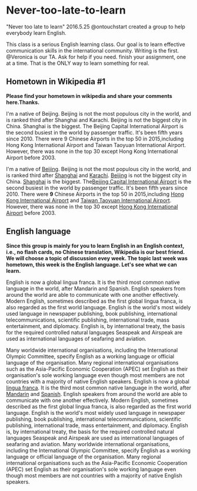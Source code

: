 # Never-too-late-to-learn
"Never too late to learn"  2016.5.25 @ontouchstart created a group to help everybody learn English.

This class is a serious English learning class. Our goal is to learn effective communication skills in the international community. Writing is the first.
@Veronica is our TA. Ask for help if you need.
finish your assignment, one at a time.
That is the ONLY way to learn something for real.

## Hometown in Wikipedia #1
**Please find your hometown in wikipedia and share your comments here.Thanks.**

I'm a native of Beijing.
Beijing is not the most populous city in the world, and is ranked third after Shanghai and Karachi. 
Beijing is not the biggest city in China. Shanghai is the biggest.
The Beijing Capital International Airport is the second busiest in the world by passenger traffic. It's been fifth years since 2010.
There were 9 Chinese Airports in the top 50 in 2015,including Hong Kong International Airport and Taiwan Taoyuan International Airport.
However, there was none in the top 30 except Hong Kong International Airport before 2003.

I'm a native of [Beijing](https://en.wikipedia.org/wiki/Beijing).
Beijing is not the most populous city in the world, and is ranked third after [Shanghai](https://en.wikipedia.org/wiki/Shanghai) and [Karachi](https://en.wikipedia.org/wiki/Karachi). 
[Beijing](https://en.wikipedia.org/wiki/Beijing) is not the biggest city in China. [Shanghai](https://en.wikipedia.org/wiki/Shanghai) is the biggest.
The[Beijing Capital International Airport](https://en.wikipedia.org/wiki/Beijing_Capital_International_Airport) is the second busiest in the world by passenger traffic. It's been fifth years since 2010.
There were **9** Chinese Airports in the top 50 in 2015,including [Hong Kong International Airport](https://en.wikipedia.org/wiki/Hong_Kong_International_Airport) and [Taiwan Taoyuan International Airport](https://en.wikipedia.org/wiki/Taoyuan_International_Airport).
However, there was none in the top 30 except [Hong Kong International Airport](https://en.wikipedia.org/wiki/Hong_Kong_International_Airport) before 2003. 

## English language
**Since this group is mainly for you to learn English in an English context, i.e., no flash cards, no Chinese translation, Wikipedia is our best friend. We will choose a topic of discussion evey week.
The topic last week was hometown, this week is the English language.
Let's see what we can learn.**

English is now a global lingua franca. It is the third most common native language in the world, after Mandarin and Spanish.
English speakers from around the world are able to communicate with one another effectively.
Modern English, sometimes described as the first global lingua franca, is also regarded as the first world language.
English is the world's most widely used language in newspaper publishing, book publishing, international telecommunications, scientific publishing, international trade, mass entertainment, and diplomacy.
English is, by international treaty, the basis for the required controlled natural languages Seaspeak and Airspeak are used as international languages of seafaring and aviation.

Many worldwide international organisations, including the International Olympic Committee, specify English as a working language or official language of the organisation.
Many regional international organisations such as the Asia-Pacific Economic Cooperation (APEC) set English as their organisation's sole working language even though most members are not countries with a majority of native English speakers.
English is now a global [lingua franca](https://en.wikipedia.org/wiki/Lingua_franca). It is the third most common native language in the world, after [Mandarin](https://en.wikipedia.org/wiki/Standard_Chinese) and [Spanish](https://en.wikipedia.org/wiki/Spanish_language).
English speakers from around the world are able to communicate with one another effectively.
Modern English, sometimes described as the first global lingua franca, is also regarded as the first world language.
English is the world's most widely used language in newspaper publishing, book publishing, international telecommunications, scientific publishing, international trade, mass entertainment, and diplomacy.
English is, by international treaty, the basis for the required controlled natural languages Seaspeak and Airspeak are used as international languages of seafaring and aviation.
Many worldwide international organisations, including the International Olympic Committee, specify English as a working language or official language of the organisation.
Many regional international organisations such as the Asia-Pacific Economic Cooperation (APEC) set English as their organisation's sole working language even though most members are not countries with a majority of native English speakers.




